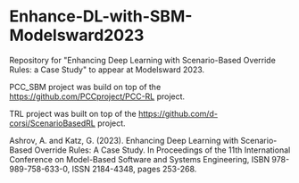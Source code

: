 # Enhance-DL-with-SBM-Modelsward2023
Repository for "Enhancing Deep Learning with Scenario-Based Override Rules: a Case Study" to appear at Modelsward 2023.

PCC_SBM project was build on top of the https://github.com/PCCproject/PCC-RL project.

TRL project was built on top of the https://github.com/d-corsi/ScenarioBasedRL project.



Ashrov, A. and Katz, G. (2023). Enhancing Deep Learning with Scenario-Based Override Rules: A Case Study.  In Proceedings of the 11th International Conference on Model-Based Software and Systems Engineering, ISBN 978-989-758-633-0, ISSN 2184-4348, pages 253-268.    


